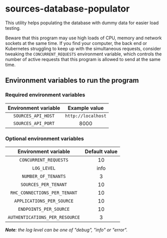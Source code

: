 # sources-database-populator
This utility helps populating the database with dummy data for easier load testing.

Beware that this program may use high loads of CPU, memory and network sockets at the same time. If you find your
computer, the back end or Kubernetes struggling to keep up with the simultaneous requests, consider tweaking the
`CONCURRENT_REQUESTS` environment variable, which controls the number of active requests that this program is allowed
to send at the same time.

## Environment variables to run the program

### Required environment variables

| Environment variable | Example value      |
|:--------------------:|:------------------:|
| `SOURCES_API_HOST`   | `http://localhost` |
| `SOURCES_API_PORT`   | 8000               |

### Optional environment variables

| Environment variable           | Default value |
|:------------------------------:|:-------------:|
| `CONCURRENT_REQUESTS`          | 10            |
| `LOG_LEVEL`                    | info          |
| `NUMBER_OF_TENANTS`            | 3             |
| `SOURCES_PER_TENANT`           | 10            |
| `RHC_CONNECTIONS_PER_TENANT`   | 10            |
| `APPLICATIONS_PER_SOURCE`      | 10            |
| `ENDPOINTS_PER_SOURCE`         | 10            |
| `AUTHENTICATIONS_PER_RESOURCE` | 3             |

_**Note**: the log level can be one of "debug", "info" or "error"._
